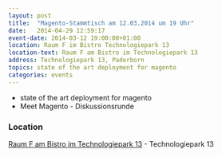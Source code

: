 ```yaml
---
layout: post
title:  "Magento-Stammtisch am 12.03.2014 um 19 Uhr"
date:   2014-04-29 12:59:17
event-date: 2014-03-12 19:00:00+01:00
location: Raum F im Bistro Technologiepark 13
location-text: Raum F am Bistro im Technologiepark 13
address: Technologiepark 13, Paderborn
topics: state of the art deployment for magento
categories: events
---
```


* state of the art deployment for magento
* Meet Magento - Diskussionsrunde

### Location

[Raum F am Bistro im Technologiepark 13](http://technologiepark-paderborn.de/) - Technologiepark 13
